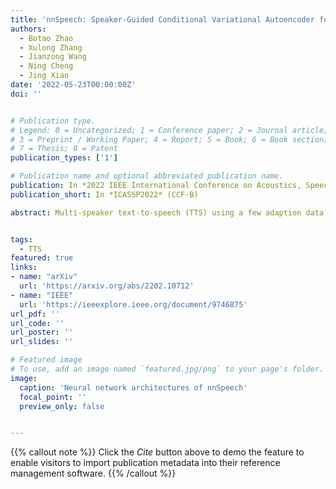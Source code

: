 ```yaml
---
title: 'nnSpeech: Speaker-Guided Conditional Variational Autoencoder for Zero-Shot Multi-speaker text-to-speech'
authors:
  - Botao Zhao
  - Xulong Zhang
  - Jianzong Wang
  - Ning Cheng
  - Jing Xiao
date: '2022-05-23T00:00:00Z'
doi: ''


# Publication type.
# Legend: 0 = Uncategorized; 1 = Conference paper; 2 = Journal article;
# 3 = Preprint / Working Paper; 4 = Report; 5 = Book; 6 = Book section;
# 7 = Thesis; 8 = Patent
publication_types: ['1']

# Publication name and optional abbreviated publication name.
publication: In *2022 IEEE International Conference on Acoustics, Speech and Signal Processing*
publication_short: In *ICASSP2022* (CCF-B)

abstract: Multi-speaker text-to-speech (TTS) using a few adaption data is a challenge in practical applications. To address that, we propose a zero-shot multi-speaker TTS, named nnSpeech, that could synthesis a new speaker voice without fine-tuning and using only one adaption utterance. Compared with using a speaker representation module to extract the characteristics of new speakers, our method bases on a speaker-guided conditional variational autoencoder and can generate a variable Z, which contains both speaker characteristics and content information. The latent variable Z distribution is approximated by another variable conditioned on reference mel-spectrogram and phoneme. Experiments on the English corpus, Mandarin corpus, and cross-dataset proves that our model could generate natural and similar speech with only one adaption speech.


tags:
  - TTS
featured: true
links:
- name: "arXiv"
  url: 'https://arxiv.org/abs/2202.10712'
- name: "IEEE"
  url: 'https://ieeexplore.ieee.org/document/9746875'
url_pdf: ''
url_code: ''
url_poster: ''
url_slides: ''

# Featured image
# To use, add an image named `featured.jpg/png` to your page's folder.
image:
  caption: 'Neural network architectures of nnSpeech'
  focal_point: ''
  preview_only: false


---
```


{{% callout note %}}
Click the _Cite_ button above to demo the feature to enable visitors to import publication metadata into their reference management software.
{{% /callout %}}

